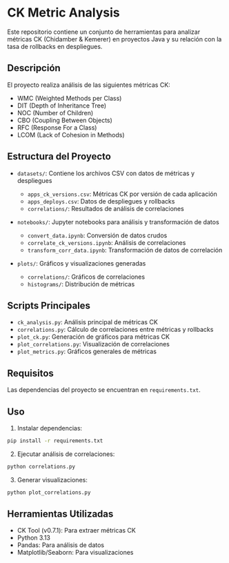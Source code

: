# CK Metric Analysis

Este repositorio contiene un conjunto de herramientas para analizar métricas CK (Chidamber & Kemerer) en proyectos Java y su relación con la tasa de rollbacks en despliegues.

## Descripción

El proyecto realiza análisis de las siguientes métricas CK:
- WMC (Weighted Methods per Class)
- DIT (Depth of Inheritance Tree)
- NOC (Number of Children)
- CBO (Coupling Between Objects)
- RFC (Response For a Class)
- LCOM (Lack of Cohesion in Methods)

## Estructura del Proyecto

- `datasets/`: Contiene los archivos CSV con datos de métricas y despliegues
  - `apps_ck_versions.csv`: Métricas CK por versión de cada aplicación
  - `apps_deploys.csv`: Datos de despliegues y rollbacks
  - `correlations/`: Resultados de análisis de correlaciones

- `notebooks/`: Jupyter notebooks para análisis y transformación de datos
  - `convert_data.ipynb`: Conversión de datos crudos
  - `correlate_ck_versions.ipynb`: Análisis de correlaciones
  - `transform_corr_data.ipynb`: Transformación de datos de correlación

- `plots/`: Gráficos y visualizaciones generadas
  - `correlations/`: Gráficos de correlaciones
  - `histograms/`: Distribución de métricas

## Scripts Principales

- `ck_analysis.py`: Análisis principal de métricas CK
- `correlations.py`: Cálculo de correlaciones entre métricas y rollbacks
- `plot_ck.py`: Generación de gráficos para métricas CK
- `plot_correlations.py`: Visualización de correlaciones
- `plot_metrics.py`: Gráficos generales de métricas

## Requisitos

Las dependencias del proyecto se encuentran en `requirements.txt`.

## Uso

1. Instalar dependencias:
```bash
pip install -r requirements.txt
```

2. Ejecutar análisis de correlaciones:
```bash
python correlations.py
```

3. Generar visualizaciones:
```bash
python plot_correlations.py
```

## Herramientas Utilizadas

- CK Tool (v0.7.1): Para extraer métricas CK
- Python 3.13
- Pandas: Para análisis de datos
- Matplotlib/Seaborn: Para visualizaciones
